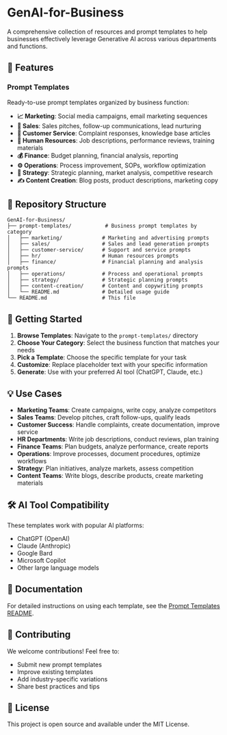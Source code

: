# GenAI-for-Business

A comprehensive collection of resources and prompt templates to help businesses effectively leverage Generative AI across various departments and functions.

## 🚀 Features

### Prompt Templates
Ready-to-use prompt templates organized by business function:

- **📈 Marketing**: Social media campaigns, email marketing sequences
- **💼 Sales**: Sales pitches, follow-up communications, lead nurturing
- **🎯 Customer Service**: Complaint responses, knowledge base articles
- **👥 Human Resources**: Job descriptions, performance reviews, training materials
- **💰 Finance**: Budget planning, financial analysis, reporting
- **⚙️ Operations**: Process improvement, SOPs, workflow optimization
- **🎯 Strategy**: Strategic planning, market analysis, competitive research
- **✍️ Content Creation**: Blog posts, product descriptions, marketing copy

## 📁 Repository Structure

```
GenAI-for-Business/
├── prompt-templates/           # Business prompt templates by category
│   ├── marketing/             # Marketing and advertising prompts
│   ├── sales/                 # Sales and lead generation prompts
│   ├── customer-service/      # Support and service prompts
│   ├── hr/                    # Human resources prompts
│   ├── finance/               # Financial planning and analysis prompts
│   ├── operations/            # Process and operational prompts
│   ├── strategy/              # Strategic planning prompts
│   ├── content-creation/      # Content and copywriting prompts
│   └── README.md              # Detailed usage guide
└── README.md                  # This file
```

## 🎯 Getting Started

1. **Browse Templates**: Navigate to the `prompt-templates/` directory
2. **Choose Your Category**: Select the business function that matches your needs
3. **Pick a Template**: Choose the specific template for your task
4. **Customize**: Replace placeholder text with your specific information
5. **Generate**: Use with your preferred AI tool (ChatGPT, Claude, etc.)

## 💡 Use Cases

- **Marketing Teams**: Create campaigns, write copy, analyze competitors
- **Sales Teams**: Develop pitches, craft follow-ups, qualify leads
- **Customer Success**: Handle complaints, create documentation, improve service
- **HR Departments**: Write job descriptions, conduct reviews, plan training
- **Finance Teams**: Plan budgets, analyze performance, create reports
- **Operations**: Improve processes, document procedures, optimize workflows
- **Strategy**: Plan initiatives, analyze markets, assess competition
- **Content Teams**: Write blogs, describe products, create marketing materials

## 🛠️ AI Tool Compatibility

These templates work with popular AI platforms:
- ChatGPT (OpenAI)
- Claude (Anthropic)
- Google Bard
- Microsoft Copilot
- Other large language models

## 📖 Documentation

For detailed instructions on using each template, see the [Prompt Templates README](./prompt-templates/README.md).

## 🤝 Contributing

We welcome contributions! Feel free to:
- Submit new prompt templates
- Improve existing templates
- Add industry-specific variations
- Share best practices and tips

## 📄 License

This project is open source and available under the MIT License.
